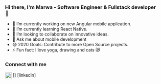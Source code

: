 ### Hi there, I'm Marwa - Software Engineer & Fullstack developer 👋


- 🔭 I’m currently working on new Angular mobile application.
- 🌱 I’m currently learning React Native.
- 👯 I’m looking to collaborate on innovative ideas.
- 💬 Ask me about mobile development 
- 😄 2020 Goals: Contribute to more Open Source projects.
- ⚡ Fun fact: I love yoga, drawing and cats 😻

### Connect with me

[<img align="left" href="https://www.linkedin.com/in/siala-marwa-267180169/" width="22px" src="https://cdn.jsdelivr.net/npm/simple-icons@v3/icons/linkedin.svg" />] [linkedin]
